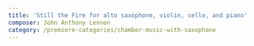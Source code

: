 ```yaml
---
title: 'Still the Fire for alto saxophone, violin, cello, and piano'
composer: John Anthony Lennon
category: /premiere-categories/chamber-music-with-saxophone
---
```

